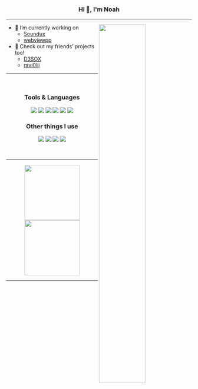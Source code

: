 ### <div align="center"> Hi 👋, I'm Noah </div>
---
<a href="https://github.com/Curve"><img align="right" width="50%" src="https://github-readme-stats.vercel.app/api?username=Curve&theme=tokyonight&hide_border=true" /></a>

- 🔭 I’m currently working on
  - [Soundux](https://github.com/Soundux/Soundux) 
  - [webviewpp](https://github.com/Soundux/webviewpp/)
- 💬 Check out my friends’ projects too! 
  - [D3SOX](https://github.com/D3SOX)
  - [ravi0lii](https://github.com/ravi0lii)

---

<br>

### <div align="center"> Tools & Languages </div>

<div align="center">
  
  <a href="https://github.com/Curve"><img src="https://img.shields.io/badge/C%2B%2B-5C2D91?style=for-the-badge&logo=c%2B%2B&logoColor=fff"></a>
  <a href="https://github.com/Curve"><img src="https://img.shields.io/badge/CMake-064F8C?style=for-the-badge&logo=cmake&logoColor=fff"></a>
  <a href="https://github.com/Curve"><img src="https://img.shields.io/badge/LLVM-262D3A?style=for-the-badge&logo=llvm&logoColor=fff"></a>
  <a href="https://github.com/Curve"><img src="https://img.shields.io/badge/Lua-2C2D72?style=for-the-badge&logo=lua&logoColor=fff"></a>
  <a href="https://github.com/Curve"><img src="https://img.shields.io/badge/Github%20Actions-2088FF?style=for-the-badge&logo=Github%20Actions&logoColor=fff"></a>
  <a href="https://github.com/Curve"><img src="https://img.shields.io/badge/VSCode-007ACC?style=for-the-badge&logo=visual-studio-code&logoColor=fff"></a>
  
</div>

### <div align="center"> Other things I use </div>

<div align="center">

  <a href="https://github.com/Curve"><img src="https://img.shields.io/badge/Arch%20Linux-1793D1?style=for-the-badge&logo=arch%20linux&logoColor=fff"></a>
  <a href="https://github.com/Curve"><img src="https://img.shields.io/badge/KDE-1D99F3?style=for-the-badge&logo=kde&logoColor=fff"></a>
  <a href="https://github.com/Curve"><img src="https://img.shields.io/badge/Dark%20Reader-141E24?style=for-the-badge&logo=Dark%20Reader&logoColor=fff"></a>
  <a href="https://github.com/Curve"><img src="https://img.shields.io/badge/Raspberry%20Pi-A22846?style=for-the-badge&logo=Raspberry%20Pi&logoColor=fff"></a>

</div>

<br>

---

<div align="center">
  <a href="https://github.com/Curve"><img src="http://github-readme-streak-stats.herokuapp.com?user=Curve&theme=tokyonight&hide_border=true" height=150></a>
  <a href="https://github.com/Curve"><img src="https://github-readme-stats.vercel.app/api/top-langs/?username=Curve&layout=compact&theme=tokyonight&hide_border=true" height=150></a>
</div>

---



